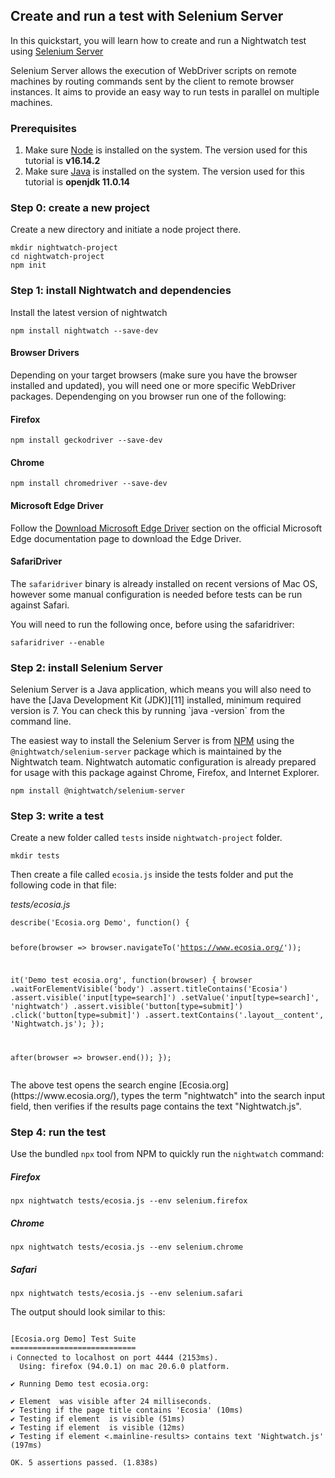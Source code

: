 <div class="page-header"><h2>Create and run a test with Selenium Server</h2></div>

In this quickstart, you will learn how to create and run a Nightwatch test using [Selenium Server][10]

<div class="alert alert-info">
Selenium Server allows the execution of WebDriver scripts on remote machines by routing commands sent by the client to remote browser instances. It aims to provide an easy way to run tests in parallel on multiple machines.
</div>

### Prerequisites 
1. Make sure [Node][1] is installed on the system. The version used for this tutorial is **v16.14.2**
2. Make sure [Java][11] is installed on the system. The version used for this tutorial is **openjdk 11.0.14**

### Step 0: create a new project
Create a new directory and initiate a node project there.
<pre>
<code class="language-bash">mkdir nightwatch-project
cd nightwatch-project
npm init</code></pre>

### Step 1: install Nightwatch and dependencies
Install the latest version of nightwatch
<pre><code class="language-bash">npm install nightwatch --save-dev</code></pre>

<h4 id="install-browser-drivers">Browser Drivers</h4>

Depending on your target browsers (make sure you have the browser installed and updated), you will need one or more specific WebDriver packages. Dependenging on you browser run one of the following:

<h4 id="install-geckodriver">Firefox</h4>

<pre><code class="language-bash">npm install geckodriver --save-dev</code></pre>

<h4 id="install-chromedriver">Chrome</h4>

<pre><code class="language-bash">npm install chromedriver --save-dev</code></pre>

<h4 id="install-microsoftedge">Microsoft Edge Driver</h4>

Follow the [Download Microsoft Edge Driver][8] section on the official Microsoft Edge documentation page to download the Edge Driver.


<h4 id="install-safaridriver">SafariDriver</h4>

The `safaridriver` binary is already installed on recent versions of Mac OS, however some manual configuration is needed before tests can be run against Safari.

You will need to run the following once, before using the safaridriver:

<pre><code class="language-bash">safaridriver --enable</code></pre>

### Step 2: install Selenium Server
<div class="alert alert-warning">Selenium Server is a Java application, which means you will also need to have the [Java Development Kit (JDK)][11] installed, minimum required version is 7. You can check this by running `java -version` from the command line.</div>

The easiest way to install the Selenium Server is from [NPM][12] using the `@nightwatch/selenium-server` package which is maintained by the Nightwatch team. Nightwatch automatic configuration is already prepared for usage with this package against Chrome, Firefox, and Internet Explorer.

<pre><code class="language-bash">npm install @nightwatch/selenium-server</code></pre>

### Step 3: write a test
Create a new folder called `tests` inside `nightwatch-project` folder.

<pre><code class="language-bash">mkdir tests</code></pre>

Then create a file called `ecosia.js` inside the tests folder and put the following code in that file:
<div class="sample-test">
<i>tests/ecosia.js</i>
<pre class="line-numbers language-javascript"  data-language="javascript"><code class="language-javascript">describe('Ecosia.org Demo', function() {

  before(browser => browser.navigateTo('https://www.ecosia.org/'));

  it('Demo test ecosia.org', function(browser) {
    browser
      .waitForElementVisible('body')
      .assert.titleContains('Ecosia')
      .assert.visible('input[type=search]')
      .setValue('input[type=search]', 'nightwatch')
      .assert.visible('button[type=submit]')
      .click('button[type=submit]')
      .assert.textContains('.layout__content', 'Nightwatch.js');
  });

  after(browser => browser.end());
});
</code></pre>
</div>

<div class="alert alert-info">
The above test opens the search engine [Ecosia.org](https://www.ecosia.org/), types the term "nightwatch" into the search input field, then verifies if the results page contains the text "Nightwatch.js".
</div>

### Step 4: run the test

Use the bundled `npx` tool from NPM to quickly run the `nightwatch` command:

##### Firefox
<pre><code class="language-bash">npx nightwatch tests/ecosia.js --env selenium.firefox</code></pre>

##### Chrome
<pre><code class="language-bash">npx nightwatch tests/ecosia.js --env selenium.chrome</code></pre>

##### Safari
<pre><code class="language-bash">npx nightwatch tests/ecosia.js --env selenium.safari</code></pre>

The output should look similar to this:
<pre class="hide-indicator" ><code class="language-bash">
[Ecosia.org Demo] Test Suite
============================
ℹ Connected to localhost on port 4444 (2153ms).
  Using: firefox (94.0.1) on mac 20.6.0 platform.

✔ Running Demo test ecosia.org:

✔ Element <body> was visible after 24 milliseconds.
✔ Testing if the page title contains 'Ecosia' (10ms)
✔ Testing if element <input[type=search]> is visible (51ms)
✔ Testing if element <button[type=submit]> is visible (12ms)
✔ Testing if element <.mainline-results> contains text 'Nightwatch.js' (197ms)

OK. 5 assertions passed. (1.838s)
</code></pre>



[1]:	https://nodejs.org/
[2]:	https://nodejs.org/
[3]:	https://npmjs.com
[4]:	https://www.npmjs.com/package/geckodriver
[5]:	https://github.com/mozilla/geckodriver/releases
[6]:	https://www.npmjs.com/package/chromedriver
[7]:	https://chromedriver.chromium.org/downloads
[8]:	https://docs.microsoft.com/en-us/microsoft-edge/webdriver-chromium/?tabs=c-sharp#download-microsoft-edge-driver
[9]:	https://developer.apple.com/documentation/webkit/about_webdriver_for_safari/
[10]:	https://selenium.dev/documentation/en/grid/
[11]:	https://www.java.com/en/
[12]:	https://www.npmjs.com/package/selenium-server
[13]:	https://github.com/SeleniumHQ/selenium/releases
[14]:	https://v2.nightwatchjs.org/guide/running-tests/nightwatch-runner.html